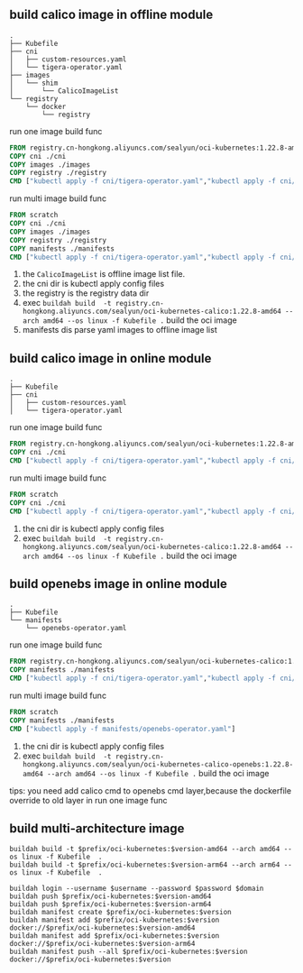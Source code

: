 ## build calico image in offline module

```
.
├── Kubefile
├── cni
│   ├── custom-resources.yaml
│   └── tigera-operator.yaml
├── images
│   └── shim
│       └── CalicoImageList
└── registry
    └── docker
        └── registry
```

run one image build func

```dockerfile
FROM registry.cn-hongkong.aliyuncs.com/sealyun/oci-kubernetes:1.22.8-amd64
COPY cni ./cni
COPY images ./images
COPY registry ./registry
CMD ["kubectl apply -f cni/tigera-operator.yaml","kubectl apply -f cni/custom-resources.yaml"]
```

run multi image build func

```dockerfile
FROM scratch
COPY cni ./cni
COPY images ./images
COPY registry ./registry
COPY manifests ./manifests
CMD ["kubectl apply -f cni/tigera-operator.yaml","kubectl apply -f cni/custom-resources.yaml"]
```


1. the `CalicoImageList` is offline image list file.
2. the cni dir is kubectl apply config files
3. the registry is the registry data dir 
4. exec `buildah build  -t registry.cn-hongkong.aliyuncs.com/sealyun/oci-kubernetes-calico:1.22.8-amd64 --arch amd64 --os linux -f Kubefile .` build the oci image
5. manifests dis parse yaml images to offline image list

## build calico image in online module

```
.
├── Kubefile
├── cni
│   ├── custom-resources.yaml
│   └── tigera-operator.yaml

```

run one image build func

```dockerfile
FROM registry.cn-hongkong.aliyuncs.com/sealyun/oci-kubernetes:1.22.8-amd64
COPY cni ./cni
CMD ["kubectl apply -f cni/tigera-operator.yaml","kubectl apply -f cni/custom-resources.yaml"]
```

run multi image build func

```dockerfile
FROM scratch
COPY cni ./cni
CMD ["kubectl apply -f cni/tigera-operator.yaml","kubectl apply -f cni/custom-resources.yaml"]
```

1. the cni dir is kubectl apply config files
2. exec `buildah build  -t registry.cn-hongkong.aliyuncs.com/sealyun/oci-kubernetes-calico:1.22.8-amd64 --arch amd64 --os linux -f Kubefile .` build the oci image


## build openebs image in online module

```
.
├── Kubefile
└── manifests
    └── openebs-operator.yaml

```

run one image build func

```dockerfile
FROM registry.cn-hongkong.aliyuncs.com/sealyun/oci-kubernetes-calico:1.22.8-amd64
COPY manifests ./manifests
CMD ["kubectl apply -f cni/tigera-operator.yaml","kubectl apply -f cni/custom-resources.yaml","kubectl apply -f manifests/openebs-operator.yaml"]
```

run multi image build func

```dockerfile
FROM scratch
COPY manifests ./manifests
CMD ["kubectl apply -f manifests/openebs-operator.yaml"]
```


1. the cni dir is kubectl apply config files
2. exec `buildah build  -t registry.cn-hongkong.aliyuncs.com/sealyun/oci-kubernetes-calico-openebs:1.22.8-amd64 --arch amd64 --os linux -f Kubefile .` build the oci image

tips: you need add calico cmd to openebs cmd layer,because the dockerfile override to old layer in run one image func
      

## build multi-architecture image

```shell
buildah build -t $prefix/oci-kubernetes:$version-amd64 --arch amd64 --os linux -f Kubefile  . 
buildah build -t $prefix/oci-kubernetes:$version-arm64 --arch arm64 --os linux -f Kubefile  .

buildah login --username $username --password $password $domain
buildah push $prefix/oci-kubernetes:$version-amd64
buildah push $prefix/oci-kubernetes:$version-arm64
buildah manifest create $prefix/oci-kubernetes:$version
buildah manifest add $prefix/oci-kubernetes:$version docker://$prefix/oci-kubernetes:$version-amd64
buildah manifest add $prefix/oci-kubernetes:$version docker://$prefix/oci-kubernetes:$version-arm64
buildah manifest push --all $prefix/oci-kubernetes:$version docker://$prefix/oci-kubernetes:$version
```

